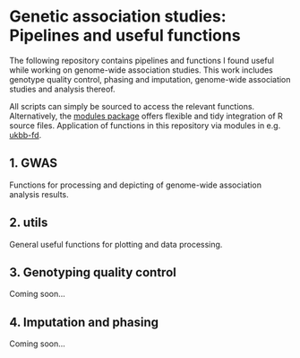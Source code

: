 # Genetic association studies: Pipelines and useful functions

The following repository contains pipelines and functions I found useful while
working on genome-wide association studies. This work includes genotype quality
control, phasing and imputation, genome-wide association studies and analysis
thereof.

All scripts can simply be sourced to access the relevant functions. Alternatively,
the [modules package](https://github.com/klmr/modules) offers flexible and tidy
integration of R source files. Application of functions in this repository via modules in e.g.
[ukbb-fd](https://github.com/HannahVMeyer/ukbb-fd/blob/master/association/association_results.R).


## 1. GWAS
Functions for processing and depicting of genome-wide association analysis
results.
## 2. utils
General useful functions for plotting and data processing.
## 3. Genotyping quality control
 
 Coming soon...

## 4. Imputation and phasing
  
  Coming soon...
